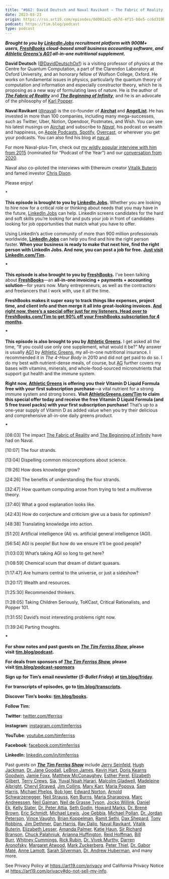 ```yaml
---
title: "#662: David Deutsch and Naval Ravikant — The Fabric of Reality, The Importance of Disobedience, The Inevitability of Artificial General Intelligence, Finding Good Problems, Redefining Wealth, Foundations of True Knowledge, Harnessing Optimism, Quantum Computing, and More"
date: 2023-03-23
origin: https://rss.art19.com/episodes/0d001a31-eb7d-4f15-b8e5-cc6d319ba39d.mp3?rss_browser=BAhJIhFQb2NrZXQgQ2FzdHMGOgZFVA%3D%3D--9a7540b1738e8dccad5621cba5faeb89fdae34ca
podcast: https://tim.blog/podcast
type: podcast
---
```


<p><strong><em>Brought to you by </em></strong><a href="http://linkedin.com/tim"><strong><em>LinkedIn Jobs</em></strong></a><strong><em> recruitment platform with 900M&#43; users, </em></strong><a href="http://freshbooks.com/tim"><strong><em>FreshBooks</em></strong></a><strong><em> cloud-based small business accounting software, and </em></strong><a href="http://athleticgreens.com/tim"><strong><em>Athletic Greens’s AG1</em></strong></a><strong><em> all-in-one nutritional supplement. </em></strong></p><p><strong>David Deutsch</strong> (<a href="https://twitter.com/DavidDeutschOxf">&#64;DavidDeutschOxf</a>) is a visiting professor of physics at the Centre for Quantum Computation, a part of the Clarendon Laboratory at Oxford University, and an honorary fellow of Wolfson College, Oxford. He works on fundamental issues in physics, particularly the quantum theory of computation and information and especially constructor theory, which he is proposing as a new way of formulating laws of nature. He is the author of <a href="https://www.amazon.com/Fabric-Reality-Parallel-Universes-Implications-ebook/dp/B005KGJX8E/?tag&#61;offsitoftimfe-20"><strong><em>The Fabric of Reality</em></strong></a> and <a href="https://www.amazon.com/Beginning-Infinity-Explanations-Transform-World-ebook/dp/B005DXR5ZC/?tag&#61;offsitoftimfe-20"><strong><em>The Beginning of Infinity</em></strong></a>, and he is an advocate of the philosophy of <a href="https://en.wikipedia.org/wiki/Karl_Popper">Karl Popper</a>. </p><p><strong>Naval Ravikant </strong>(<a href="http://twitter.com/naval">&#64;naval</a>) is the co-founder of <a href="https://www.getairchat.com/"><strong>Airchat</strong></a><strong> </strong>and <a href="https://www.angellist.com/"><strong>AngelList</strong></a>.<strong> </strong>He has invested in more than 100 companies, including many mega-successes, such as Twitter, Uber, Notion, Opendoor, Postmates, and Wish. You can see his latest musings on <a href="https://getairchat.com/naval">Airchat</a> and subscribe to <a href="https://nav.al/"><em>Naval</em></a>, his podcast on wealth and happiness, on <a href="https://podcasts.apple.com/us/podcast/naval/id1454097755">Apple Podcasts</a>,<a href="https://open.spotify.com/show/7qZAVw03FuurfYnWIWwkHY"> Spotify</a>, <a href="https://overcast.fm/itunes1454097755/naval">Overcast</a>, or wherever you get your podcasts. You can also find his blog at <a href="https://nav.al/">nav.al</a>.</p><p>For more Naval-plus-Tim, check out <a href="https://tim.blog/2015/08/18/the-evolutionary-angel-naval-ravikant/">my wildly popular interview with him from 2015</a> (nominated for “Podcast of the Year”) and our <a href="https://tim.blog/2020/10/14/naval/">conversation from 2020</a>. </p><p>Naval also co-piloted the interviews with Ethereum creator <a href="https://tim.blog/2021/03/08/vitalik-buterin-naval-ravikant/">Vitalik Buterin</a> and famed investor <a href="https://tim.blog/2021/10/28/chris-dixon-naval-ravikant/">Chris Dixon</a>. </p><p>Please enjoy!</p><p>*</p><p><strong>This episode is brought to you by </strong><a href="https://linkedin.com/Tim"><strong>LinkedIn Jobs</strong></a><strong>.</strong> Whether you are looking to hire now for a critical role or thinking about needs that you may have in the future, <a href="https://linkedin.com/Tim">LinkedIn Jobs</a> can help. LinkedIn screens candidates for the hard and soft skills you’re looking for and puts your job in front of candidates looking for job opportunities that match what you have to offer.</p><p>Using LinkedIn’s active community of more than 900 million professionals worldwide, <a href="https://linkedin.com/Tim"><strong>LinkedIn Jobs</strong></a> can help you find and hire the right person faster. <strong>When your business is ready to make that next hire, find the right person with LinkedIn Jobs. And now, you can post a job for free.</strong> <a href="https://linkedin.com/Tim"><strong>Just visit LinkedIn.com/Tim</strong></a><strong>.</strong></p><p><strong>*</strong></p><p><strong>This episode is also brought to you by </strong><a href="http://freshbooks.com/tim"><strong>FreshBooks</strong></a><strong>.</strong> I’ve been talking about <a href="http://freshbooks.com/tim"><strong>FreshBooks</strong></a>—an <strong>all-in-one invoicing &#43; payments &#43; accounting solution</strong>—for years now. Many entrepreneurs, as well as the contractors and freelancers that I work with, use it all the time.</p><p><strong>FreshBooks makes it super easy to track things like expenses, project time, and client info and then merge it all into great-looking invoices. </strong><a href="http://freshbooks.com/tim"><strong>And right now, there’s a special offer just for my listeners. Head over to FreshBooks.com/Tim to get 90% off your FreshBooks subscription for 4 months</strong></a><strong>.</strong></p><p><strong>*</strong></p><p><strong>This episode is also brought to you by </strong><a href="https://www.athleticgreens.com/tim"><strong>Athletic Greens</strong></a><strong>.</strong> I get asked all the time, “If you could use only one supplement, what would it be?” My answer is usually <a href="https://www.athleticgreens.com/tim">AG1</a> by <a href="https://www.athleticgreens.com/tim">Athletic Greens</a>, my all-in-one nutritional insurance. I recommended it in <em>The 4-Hour Body</em> in 2010 and did not get paid to do so. I do my best with nutrient-dense meals, of course, but <a href="https://www.athleticgreens.com/tim">AG</a> further covers my bases with vitamins, minerals, and whole-food-sourced micronutrients that support gut health and the immune system. </p><p><strong>Right now, </strong><a href="https://www.athleticgreens.com/tim"><strong>Athletic Greens</strong></a><strong> is offering you their Vitamin D Liquid Formula free with your first subscription purchase</strong>—a vital nutrient for a strong immune system and strong bones. <strong>Visit </strong><a href="https://www.athleticgreens.com/tim"><strong>AthleticGreens.com/Tim</strong></a><strong> to claim this special offer today and receive the free Vitamin D Liquid Formula (and 5 free travel packs) with your first subscription purchase! </strong>That’s up to a one-year supply of Vitamin D as added value when you try their delicious and comprehensive all-in-one daily greens product.</p><p><strong>*</strong></p><p>[08:03] The impact <a href="https://www.amazon.com/Fabric-Reality-Parallel-Universes-Implications-ebook/dp/014027541X/?tag&#61;offsitoftimfe-20">The Fabric of Reality</a> and <a href="https://www.amazon.com/Beginning-Infinity-Explanations-Transform-World-ebook/dp/0143121359/?tag&#61;offsitoftimfe-20">The Beginning of Infinity</a> have had on Naval.</p><p>[10:07] The four strands.</p><p>[13:04] Dispelling common misconceptions about science.</p><p>[19:26] How does knowledge grow?</p><p>[24:26] The benefits of understanding the four strands.</p><p>[32:47] How quantum computing arose from trying to test a multiverse theory.</p><p>[37:40] What a good explanation looks like.</p><p>[42:43] How do conjecture and criticism give us a basis for optimism?</p><p>[48:38] Translating knowledge into action.</p><p>[51:20] Artificial intelligence (AI) vs. artificial general intelligence (AGI).</p><p>[56:54] AGI is people! But how do we ensure it’ll be good people?</p><p>[1:03:03] What’s taking AGI so long to get here?</p><p>[1:08:59] Chemical scum that dream of distant quasars.</p><p>[1:17:47] Are humans central to the universe, or just a sideshow?</p><p>[1:20:17] Wealth and resources.</p><p>[1:25:30] Recommended thinkers.</p><p>[1:28:05] Taking Children Seriously, ToKCast, Critical Rationalists, and Popper 101.</p><p>[1:31:55] David’s most interesting problems right now.</p><p>[1:39:24] Parting thoughts.</p><p><strong>*</strong></p><p><strong>For show notes and past guests on </strong><a href="http://tim.blog/podcast"><strong><em>The Tim Ferriss Show</em></strong></a><strong>, please visit</strong> <a href="https://tim.blog/podcast/?utm_source&#61;podcast&amp;utm_medium&#61;podcast&amp;utm_campaign&#61;podcast-description"><strong>tim.blog/podcast</strong></a><strong>.</strong></p><p><strong>For deals from sponsors of </strong><a href="http://tim.blog/podcast"><strong><em>The Tim Ferriss Show</em></strong></a><strong><em>, </em>please visit </strong><a href="http://tim.blog/podcast-sponsors"><strong>tim.blog/podcast-sponsors</strong></a></p><p><strong>Sign up for Tim’s email newsletter (<em>5-Bullet Friday</em>) at </strong><a href="https://go.tim.blog/5-bullet-friday-1/"><strong>tim.blog/friday</strong></a><strong>.</strong></p><p><strong>For transcripts of episodes, go to </strong><a href="http://tim.blog/transcripts"><strong>tim.blog/transcripts</strong></a><strong>.</strong></p><p><strong>Discover Tim’s books: </strong><a href="http://tim.blog/books"><strong>tim.blog/books</strong></a><strong>.</strong></p><p><strong>Follow Tim:</strong></p><p><strong>Twitter</strong>: <a href="https://twitter.com/tferriss">twitter.com/tferriss</a> </p><p><strong>Instagram</strong>: <a href="https://instagram.com/timferriss/">instagram.com/timferriss</a></p><p><strong>YouTube</strong>: <a href="https://www.youtube.com/timferriss">youtube.com/timferriss</a></p><p><strong>Facebook</strong>: <a href="https://www.facebook.com/TimFerriss/">facebook.com/timferriss</a> </p><p><strong>LinkedIn: </strong><a href="http://linkedin.com/in/timferriss">linkedin.com/in/timferriss</a></p><p>Past guests on <a href="http://tim.blog/podcast"><strong><em>The Tim Ferriss Show</em></strong></a> include <a href="https://tim.blog/2020/12/08/jerry-seinfeld/">Jerry Seinfeld</a>, <a href="https://tim.blog/2020/06/26/hugh-jackman/">Hugh Jackman</a>, <a href="https://tim.blog/2020/04/16/jane-goodall/">Dr. Jane Goodall</a>, <a href="https://tim.blog/2018/11/27/lebron-james-mike-mancias/">LeBron James</a>, <a href="https://tim.blog/2020/05/20/kevin-hart/">Kevin Hart</a>, <a href="https://tim.blog/2018/09/07/doris-kearns-goodwin-leadership/">Doris Kearns Goodwin</a>, <a href="https://tim.blog/2015/12/06/jamie-foxx/">Jamie Foxx</a>, <a href="https://tim.blog/2020/10/19/matthew-mcconaughey/">Matthew McConaughey</a>, <a href="https://tim.blog/2017/05/21/esther-perel/">Esther Perel</a>, <a href="https://tim.blog/2020/05/08/elizabeth-gilbert/">Elizabeth Gilbert</a>, <a href="https://tim.blog/2017/12/20/terry-crews-how-to-have-do-and-be-all-you-want/">Terry Crews</a>, <a href="https://tim.blog/2020/08/12/sia/">Sia</a>, <a href="https://tim.blog/2020/10/27/yuval-noah-harari/">Yuval Noah Harari</a>, <a href="https://tim.blog/2016/06/21/malcolm-gladwell/">Malcolm Gladwell</a>, <a href="https://tim.blog/2020/05/27/secretary-madeleine-albright/">Madeleine Albright</a>, <a href="https://tim.blog/2017/03/30/cheryl-strayed/">Cheryl Strayed</a>, <a href="https://tim.blog/2019/02/18/jim-collins/">Jim Collins</a>, <a href="https://tim.blog/2020/11/11/mary-karr/">Mary Karr,</a> <a href="https://tim.blog/2014/10/21/brain-pickings/">Maria Popova</a>, <a href="https://tim.blog/2020/05/15/sam-harris-2/">Sam Harris</a>, <a href="https://tim.blog/2021/01/21/michael-phelps-grant-hackett/">Michael Phelps</a>, <a href="https://tim.blog/2020/01/16/bob-iger/">Bob Iger</a>, <a href="https://tim.blog/2019/10/31/edward-norton-motherless-brooklyn/">Edward Norton</a>, <a href="https://tim.blog/2015/02/02/arnold-schwarzenegger/">Arnold Schwarzenegger</a>, <a href="https://tim.blog/2014/06/24/neil-strauss/">Neil Strauss</a>, <a href="https://tim.blog/2019/09/12/ken-burns/">Ken Burns</a>, <a href="https://tim.blog/2017/08/26/maria-sharapova/">Maria Sharapova</a>, <a href="https://tim.blog/2016/05/29/marc-andreessen/">Marc Andreessen</a>, <a href="https://tim.blog/2019/03/28/neil-gaiman/">Neil Gaiman</a>, <a href="https://tim.blog/2019/10/03/neil-degrasse-tyson/">Neil de Grasse Tyson</a>, <a href="https://tim.blog/2016/09/21/jocko-willink-on-discipline-leadership-and-overcoming-doubt/">Jocko Willink</a>, <a href="https://tim.blog/2020/12/03/daniel-ek/">Daniel Ek</a>, <a href="https://tim.blog/2020/09/08/kelly-slater/">Kelly Slater</a>, <a href="https://tim.blog/2019/11/27/peter-attia-fasting-metformin-longevity/">Dr. Peter Attia</a>, <a href="https://tim.blog/2016/02/10/seth-godin/">Seth Godin</a>, <a href="https://tim.blog/2018/09/25/howard-marks/">Howard Marks</a>, <a href="https://tim.blog/2020/02/06/brene-brown-striving-self-acceptance-saving-marriages/">Dr. Brené Brown</a>, <a href="https://tim.blog/2019/04/09/eric-schmidt/">Eric Schmidt</a>, <a href="https://tim.blog/2020/05/01/michael-lewis/">Michael Lewis</a>, <a href="https://tim.blog/2018/03/08/joe-gebbia-co-founder-of-airbnb/">Joe Gebbia</a>, <a href="https://tim.blog/2018/05/06/michael-pollan-how-to-change-your-mind/">Michael Pollan</a>, <a href="https://tim.blog/2021/03/01/jordan-peterson/">Dr. Jordan Peterson</a>, <a href="https://tim.blog/2017/05/31/vince-vaughn/">Vince Vaughn</a>, <a href="https://tim.blog/2020/04/23/brian-koppelman/">Brian Koppelman</a>, <a href="https://tim.blog/2019/05/07/ramit-sethi/">Ramit Sethi</a>, <a href="https://tim.blog/2020/11/18/dax-shepard/">Dax Shepard</a>, <a href="https://tim.blog/2014/10/15/money-master-the-game/">Tony Robbins</a>, <a href="https://tim.blog/2020/05/18/jim-dethmer/">Jim Dethmer</a>, <a href="https://tim.blog/2020/11/19/dan-harris/">Dan Harris</a>, <a href="https://tim.blog/2017/09/13/ray-dalio/">Ray Dalio</a>, <a href="https://tim.blog/2015/08/18/the-evolutionary-angel-naval-ravikant/">Naval Ravikant</a>, <a href="https://tim.blog/2021/03/08/vitalik-buterin-naval-ravikant/">Vitalik Buterin</a>, <a href="https://tim.blog/2021/03/16/elizabeth-lesser/">Elizabeth Lesser</a>, <a href="https://tim.blog/2019/04/18/amanda-palmer-2/">Amanda Palmer</a>, <a href="https://tim.blog/2021/02/18/katie-haun/">Katie Haun</a>, <a href="https://tim.blog/2017/10/09/richard-branson/">Sir Richard Branson</a>, <a href="https://tim.blog/2020/09/02/chuck-palahniuk/">Chuck Palahniuk</a>, <a href="https://tim.blog/2017/10/18/arianna-huffington/">Arianna Huffington</a>, <a href="https://tim.blog/2015/08/31/the-oracle-of-silicon-valley-reid-hoffman-plus-michael-mccullough/">Reid Hoffman</a>, <a href="https://tim.blog/2017/09/17/bill-burr/">Bill Burr</a>, <a href="https://tim.blog/2015/06/26/whitney-cummings/">Whitney Cummings</a>, <a href="https://tim.blog/2015/05/15/rick-rubin/">Rick Rubin</a>, <a href="https://tim.blog/2020/03/26/vivek-murthy/">Dr. Vivek Murthy</a>, <a href="https://tim.blog/2017/09/09/darren-aronofsky/">Darren Aronofsky</a>, <a href="https://tim.blog/2022/02/22/margaret-atwood/">Margaret Atwood</a>, <a href="https://tim.blog/2022/03/24/mark-zuckerberg/">Mark Zuckerberg</a>, <a href="https://tim.blog/2014/09/09/peter-thiel/">Peter Thiel</a>, <a href="https://tim.blog/2018/02/20/gabor-mate/">Dr. Gabor Maté</a>, <a href="https://tim.blog/2021/07/09/anne-lamott/">Anne Lamott</a>, <a href="https://tim.blog/2022/01/12/sarah-silverman/">Sarah Silverman</a>, <a href="https://tim.blog/2021/07/06/andrew-huberman/">Dr. Andrew Huberman</a>, and many more.</p><p>See Privacy Policy at <a href="https://art19.com/privacy">https://art19.com/privacy</a> and California Privacy Notice at <a href="https://art19.com/privacy#do-not-sell-my-info">https://art19.com/privacy#do-not-sell-my-info</a>.</p>